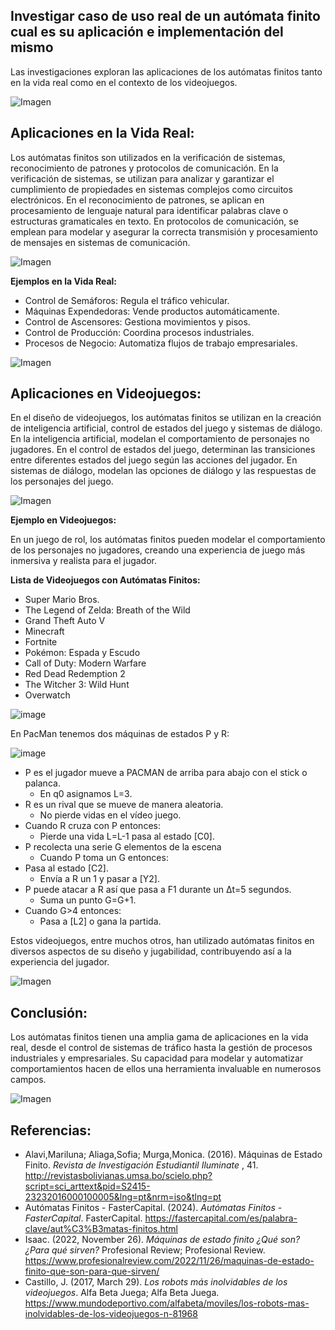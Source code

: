 ## **Investigar caso de uso real de un autómata finito cual es su aplicación e implementación del mismo**

Las investigaciones exploran las aplicaciones de los autómatas finitos tanto en la vida real como en el contexto de los videojuegos.

![Imagen](https://tesorodelsaberretro.files.wordpress.com/2017/02/computerproces.jpg)

## **Aplicaciones en la Vida Real:**

Los autómatas finitos son utilizados en la verificación de sistemas, reconocimiento de patrones y protocolos de comunicación. En la verificación de sistemas, se utilizan para analizar y garantizar el cumplimiento de propiedades en sistemas complejos como circuitos electrónicos. En el reconocimiento de patrones, se aplican en procesamiento de lenguaje natural para identificar palabras clave o estructuras gramaticales en texto. En protocolos de comunicación, se emplean para modelar y asegurar la correcta transmisión y procesamiento de mensajes en sistemas de comunicación.

![Imagen](https://i.pinimg.com/originals/4d/db/56/4ddb56273bedd584412dcf5bd3094b81.gif)

**Ejemplos en la Vida Real:**
- Control de Semáforos: Regula el tráfico vehicular.
- Máquinas Expendedoras: Vende productos automáticamente.
- Control de Ascensores: Gestiona movimientos y pisos.
- Control de Producción: Coordina procesos industriales.
- Procesos de Negocio: Automatiza flujos de trabajo empresariales.
  
![Imagen](https://i.ytimg.com/vi/qmna_x2F2D0/maxresdefault.jpg)

## **Aplicaciones en Videojuegos:**

En el diseño de videojuegos, los autómatas finitos se utilizan en la creación de inteligencia artificial, control de estados del juego y sistemas de diálogo. En la inteligencia artificial, modelan el comportamiento de personajes no jugadores. En el control de estados del juego, determinan las transiciones entre diferentes estados del juego según las acciones del jugador. En sistemas de diálogo, modelan las opciones de diálogo y las respuestas de los personajes del juego.

![Imagen](https://i.pinimg.com/564x/4f/37/a7/4f37a74e8b501e7280c1c5fb05326ab5.jpg)

**Ejemplo en Videojuegos:**

En un juego de rol, los autómatas finitos pueden modelar el comportamiento de los personajes no jugadores, creando una experiencia de juego más inmersiva y realista para el jugador.

**Lista de Videojuegos con Autómatas Finitos:**

- Super Mario Bros.
- The Legend of Zelda: Breath of the Wild
- Grand Theft Auto V
- Minecraft
- Fortnite
- Pokémon: Espada y Escudo
- Call of Duty: Modern Warfare
- Red Dead Redemption 2
- The Witcher 3: Wild Hunt
- Overwatch
  
![image](https://github.com/MartinFV-001/Lenguaje-y-Automtas-I/assets/136926278/dfbb5e6d-f815-4aa8-934d-b28d15af8e14)

En PacMan tenemos dos máquinas de estados P y R:

![image](https://tesorodelsaberretro.files.wordpress.com/2017/04/tesorodel-saberetro-pacman-automata-videojuego-automata.png)

 - P es el jugador mueve a PACMAN de arriba para abajo con el stick o palanca.
   -  En q0   asignamos L=3.
 - R es un rival que se mueve de manera aleatoria.
   - No pierde vidas en el vídeo juego.
 - Cuando R cruza con P entonces:
   - Pierde una vida L=L-1 pasa al estado [C0].
 - P recolecta una serie G elementos de la escena
   - Cuando P toma un G entonces:  
 - Pasa al estado [C2].
   - Envía a R un 1 y pasar a [Y2].
 - P puede atacar a R así que pasa a F1 durante un Δt=5 segundos.
   - Suma un punto G=G+1.
 - Cuando G>4 entonces:
   - Pasa a [L2] o gana la partida.

Estos videojuegos, entre muchos otros, han utilizado autómatas finitos en diversos aspectos de su diseño y jugabilidad, contribuyendo así a la experiencia del jugador.

![Imagen](https://i.pinimg.com/564x/ff/7d/18/ff7d1811b268ff312df50f658a9d79f0.jpg)

## Conclusión:

Los autómatas finitos tienen una amplia gama de aplicaciones en la vida real, desde el control de sistemas de tráfico hasta la gestión de procesos industriales y empresariales. Su capacidad para modelar y automatizar comportamientos hacen de ellos una herramienta invaluable en numerosos campos.

![Imagen](https://i.pinimg.com/564x/0c/46/2d/0c462d6cf1379a4cdf40951534434611.jpg)

## Referencias:

 - Alavi,Mariluna; Aliaga,Sofia; Murga,Monica. (2016). Máquinas de Estado Finito.  _Revista de Investigación Estudiantil Iluminate_ , 41. http://revistasbolivianas.umsa.bo/scielo.php?script=sci_arttext&pid=S2415-23232016000100005&lng=pt&nrm=iso&tlng=pt
 - Autómatas Finitos - FasterCapital. (2024).  _Autómatas Finitos - FasterCapital_. FasterCapital. https://fastercapital.com/es/palabra-clave/aut%C3%B3matas-finitos.html
 - Isaac. (2022, November 26).  _Máquinas de estado finito ¿Qué son? ¿Para qué sirven?_  Profesional Review; Profesional Review. https://www.profesionalreview.com/2022/11/26/maquinas-de-estado-finito-que-son-para-que-sirven/
 - Castillo, J. (2017, March 29).  _Los robots más inolvidables de los videojuegos_. Alfa Beta Juega; Alfa Beta Juega. https://www.mundodeportivo.com/alfabeta/moviles/los-robots-mas-inolvidables-de-los-videojuegos-n-81968
